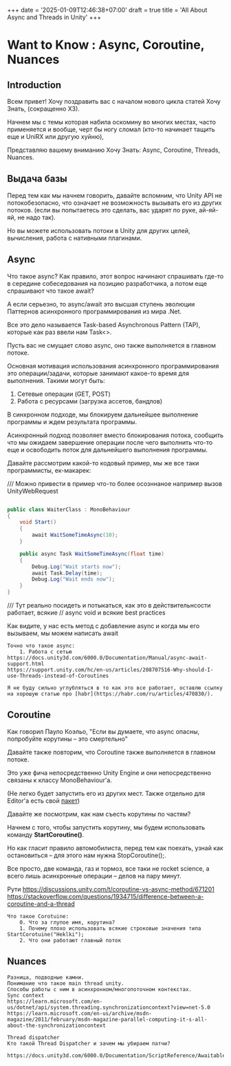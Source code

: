 +++
date = '2025-01-09T12:46:38+07:00'
draft = true
title = 'All About Async and Threads in Unity'
+++

# Want to Know : Async, Coroutine, Nuances

## Introduction

Всем привет! Хочу поздравить вас с началом нового цикла статей Хочу Знать, (сокращенно ХЗ).

Начнем мы с темы которая набила оскомину во многих местах, часто применяется и вообще, черт бы ногу сломал (кто-то начинает тащить еще и UniRX или другую хуйню), 

Представляю вашему вниманию Хочу Знать: Async, Coroutine, Threads, Nuances.

## Выдача базы


Перед тем как мы начнем говорить, давайте вспомним, что Unity API не потокобезопасно,
что означает не возможность вызывать его из других потоков.  (если вы попытаетесь это сделать, вас ударят по руке, ай-яй-яй, не надо так).

Но вы можете использовать потоки в Unity для других целей, вычисления, работа с нативными плагинами.

## Async
Что такое async? Как правило, этот вопрос начинают спрашивать где-то в середине собеседования на позицию разработчика, а потом еще спрашивают что такое await?

А если серьезно, то async/await это высшая ступень эволюции Паттернов асинхронного программирования из мира .Net.

Все это дело называется Task-based Asynchronous Pattern (TAP), которые как раз ввели нам Task<>.

Пусть вас не смущает слово async, оно также выполняется в главном потоке. 

Основная мотивация использования асинхронного программирования это операции/задачи, которые занимают какое-то время для выполнения.
Такими могут быть:
1. Сетевые операции (GET, POST)
2. Работа с ресурсами (загрузка ассетов, бандлов)

В синхронном подходе, мы блокируем дальнейшее выполнение программы и ждем результата программы.

Асинхронный подход позволяет вместо блокирования потока, сообщить что мы ожидаем завершение операции после чего выполнить что-то еще и освободить поток для дальнейшего выполнения программы.

Давайте рассмотрим какой-то кодовый пример, мы же все таки программисты, ек-макарек:

/// Можно привести в пример что-то более осозннаное например вызов UnityWebRequest 

```csharp

public class WaiterClass : MonoBehaviour
{
    void Start()
    {
        await WaitSomeTimeAsync(10);
    }

    public async Task WaitSomeTimeAsync(float time)
    {
        Debug.Log("Wait starts now");
        await Task.Delay(time);
        Debug.Log("Wait ends now");
    }
}

```
/// Тут реально посидеть и потыкаться, как это в действительнсости работает, всякие // async void и всякие best practices

Как видите, у нас есть метод с добавление async и когда мы его вызываем, мы можем написать await 

    Точно что такое async:
        1. Работа с сетью
    https://docs.unity3d.com/6000.0/Documentation/Manual/async-await-support.html
    https://support.unity.com/hc/en-us/articles/208707516-Why-should-I-use-Threads-instead-of-Coroutines

    Я не буду сильно углубляться в то как это все работает, оставлю ссылку на хорошую статью про [habr](https://habr.com/ru/articles/470830/).

## Coroutine

Как говорил Пауло Коэльо, "Если вы думаете, что async опасны, попробуйте корутины – это смертельно"

Давайте также повторим, что Coroutine также выполняется в главном потоке.

Это уже фича непосредственно Unity Engine и они непосредственно связаны к классу MonoBehaviour'а.

(Не легко будет запустить его из других мест. Также отдельно для Editor'а есть свой [пакет](https://docs.unity3d.com/Packages/com.unity.editorcoroutines@1.0/manual/index.html))

Давайте же посмотрим, как нам съесть корутины по частям?

Начнем с того, чтобы запустить корутину, мы будем использовать команду **StartCoroutine()**.

Но как гласит правило автомобилиста, перед тем как поехать, узнай как остановиться – для этого нам нужна StopCoroutine();.

Все просто, две команда, газ и тормоз, все таки не rocket science, а всего лишь асинхронные операции – делов на пару минут.



Рути
    https://discussions.unity.com/t/coroutine-vs-async-method/671201
    https://stackoverflow.com/questions/1934715/difference-between-a-coroutine-and-a-thread

    Что такое Corotuine:
        0. Что за глупое имя, корутина?
        1. Почему плохо использовать всякие строковые значения типа StartCorotuine("Heklki");
        2. Что они работают главный поток

## Nuances
    Разница, подводные камни. 
    Понимание что такое main thread unity. 
    Способы работы с ним в асинхронном/многопоточном контекстах.
    Sync context
    https://learn.microsoft.com/en-us/dotnet/api/system.threading.synchronizationcontext?view=net-5.0
    https://learn.microsoft.com/en-us/archive/msdn-magazine/2011/february/msdn-magazine-parallel-computing-it-s-all-about-the-synchronizationcontext

    Thread dispatcher
    Кто такой Thread Dispatcher и зачем мы убираем патчи?

    https://docs.unity3d.com/6000.0/Documentation/ScriptReference/Awaitable.html

